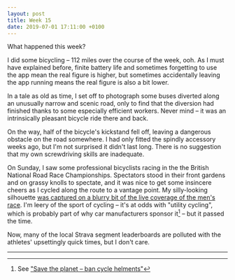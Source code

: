 ```yaml
---
layout: post
title: Week 15
date: 2019-07-01 17:11:00 +0100
---
```


What happened this week?

I did some bicycling – 112 miles over the course of the week, ooh.
As I must have explained before, finite battery life and sometimes forgetting to use the app mean the real figure is higher,
but sometimes accidentally leaving the app running means the real figure is also a bit lower.

In a tale as old as time, I set off to photograph some buses diverted along an unusually narrow and scenic road,
only to find that the diversion had finished thanks to some especially efficient workers.
Never mind – it was an intrinsically pleasant bicycle ride there and back.

On the way, half of the bicycle's kickstand fell off, leaving a dangerous obstacle on the road somewhere.
I had only fitted the spindly accessory weeks ago, but I'm not surprised it didn't last long.
There is no suggestion that my own screwdriving skills are inadequate.

On Sunday, I saw some professional bicyclists racing in the the British National Road Race Championships.
Spectators stood in their front gardens and on grassy knolls to spectate, and it was nice to get some insincere cheers as I cycled along the route to a vantage point.
My silly-looking silhouette [was captured on a blurry bit of the live coverage of the men's race](https://youtu.be/1f-JwsL0sSg?t=12420).
I'm leery of the sport of cycling – it's at odds with "utility cycling", which is probably part of why car manufacturers sponsor it[^yacf]  – but it passed the time.

Now, many of the local Strava segment leaderboards are polluted with the athletes' upsettingly quick times, but I don't care.

<hr class="hr" />

[^yacf]: See ["Save the planet – ban cycle helments"](https://yacf.co.uk/forum/index.php?topic=23393.0)
